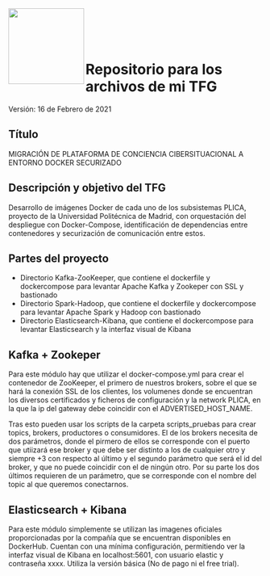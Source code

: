 <img  align="left" width="150" style="float: left;" src="https://www.upm.es/sfs/Rectorado/Gabinete%20del%20Rector/Logos/UPM/CEI/LOGOTIPO%20leyenda%20color%20JPG%20p.png">

<br/><br/><br/>

# Repositorio para los archivos de mi TFG

Versión: 16 de Febrero de 2021

## Título

MIGRACIÓN DE PLATAFORMA DE CONCIENCIA CIBERSITUACIONAL A ENTORNO DOCKER SECURIZADO

## Descripción y objetivo del TFG

Desarrollo de imágenes Docker de cada uno de los subsistemas PLICA, proyecto de la Universidad Politécnica de Madrid, con orquestación del despliegue con Docker-Compose, identificación de dependencias entre contenedores y securización de comunicación entre estos.

## Partes del proyecto

  - Directorio Kafka-ZooKeeper, que contiene el dockerfile y dockercompose para levantar Apache Kafka y Zookeper con SSL y bastionado
  - Directorio Spark-Hadoop, que contiene el dockerfile y dockercompose para levantar Apache Spark y Hadoop con bastionado
  - Directorio Elasticsearch-Kibana, que contiene el dockercompose para levantar Elasticsearch y la interfaz visual de Kibana

## Kafka + Zookeper

Para este módulo hay que utilizar el docker-compose.yml para crear el contenedor de ZooKeeper, el primero de nuestros brokers, sobre el que se hará la conexión SSL de los clientes, los volumenes donde se encuentran los diversos certificados y ficheros de configuración y la network PLICA, en la que la ip del gateway debe coincidir con el ADVERTISED_HOST_NAME. 

Tras esto pueden usar los scripts de la carpeta scripts_pruebas para crear topics, brokers, productores o consumidores. El de los brokers necesita de dos parámetros, donde el pirmero de ellos se corresponde con el puerto que utiizará ese broker y que debe ser distinto a los de cualquier otro y siempre +3 con respecto al último y el segundo parámetro que será el id del broker, y que no puede coincidir con el de ningún otro. Por su parte los dos últimos requieren de un parámetro, que se corresponde con el nombre del topic al que queremos conectarnos.

 
## Elasticsearch + Kibana

Para este módulo simplemente se utilizan las imagenes oficiales proporcionadas por la compañía que se encuentran disponibles en DockerHub. Cuentan con una mínima configuración, permitiendo ver la interfaz visual de Kibana en localhost:5601, con usuario elastic y contraseña xxxx. Utiliza la versión básica (No de pago ni el free trial).
